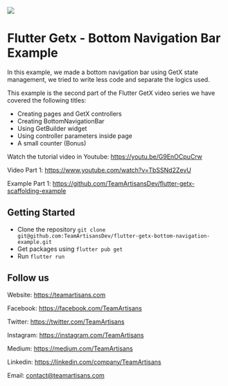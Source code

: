 ![](https://i.postimg.cc/d1bp9zpL/part-2.png)

# Flutter Getx - Bottom Navigation Bar Example

In this example, we made a bottom navigation bar using GetX state management, we tried to write less code and separate the logics used.

This example is the second part of the Flutter GetX video series we have covered the following titles:

- Creating pages and GetX controllers
- Creating BottomNavigationBar
- Using GetBuilder widget
- Using controller parameters inside page
- A small counter (Bonus)

Watch the tutorial video in Youtube: https://youtu.be/G9EnOCpuCrw

Video Part 1: https://www.youtube.com/watch?v=TbSSNd2ZevU

Example Part 1: https://github.com/TeamArtisansDev/flutter-getx-scaffolding-example


## Getting Started

- Clone the repository `git clone git@github.com:TeamArtisansDev/flutter-getx-bottom-navigation-example.git`
- Get packages using `flutter pub get`
- Run `flutter run`

## Follow us

Website: https://teamartisans.com

Facebook: https://facebook.com/TeamArtisans

Twitter: https://twitter.com/TeamArtisans

Instagram: https://instagram.com/TeamArtisans

Medium: https://medium.com/TeamArtisans

Linkedin: https://linkedin.com/company/TeamArtisans

Email: contact@teamartisans.com
